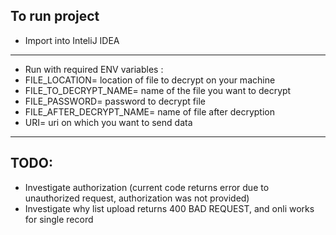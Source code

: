 ## To run project
- Import into InteliJ IDEA
  
---
- Run with required ENV variables :
- FILE_LOCATION= location of file to decrypt on your machine
- FILE_TO_DECRYPT_NAME= name of the file you want to decrypt
- FILE_PASSWORD= password to decrypt file
- FILE_AFTER_DECRYPT_NAME= name of file after decryption
- URI= uri on which you want to send data

---

## TODO:

- Investigate authorization (current code returns error due to unauthorized request, authorization was not provided)
- Investigate why list upload returns 400 BAD REQUEST, and onli works for single record





